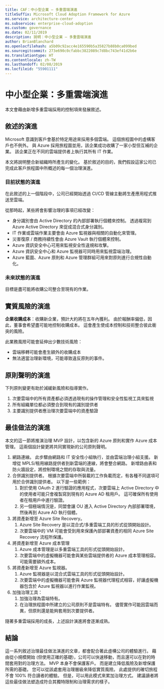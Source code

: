 ```yaml
---
title: CAF：中小型企業 – 多重雲端演進
titleSuffix: Microsoft Cloud Adoption Framework for Azure
ms.service: architecture-center
ms.subservice: enterprise-cloud-adoption
ms.custom: governance
ms.date: 02/11/2019
description: 說明：中小型企業 – 多重雲端演進
author: BrianBlanchard
ms.openlocfilehash: a5b09c92acc4e165590b5a35827b88b0ca099bed
ms.sourcegitcommit: 273e690c0cfabbc3822089c7d8bc743ef41d2b6e
ms.translationtype: HT
ms.contentlocale: zh-TW
ms.lasthandoff: 02/08/2019
ms.locfileid: "55901111"
---
```

# <a name="small-to-medium-enterprise-multi-cloud-evolution"></a>中小型企業：多重雲端演進

本文會藉由新增多重雲端採用的控制項來發展敘述。

## <a name="evolution-of-the-narrative"></a>敘述的演進

Microsoft 意識到客戶會基於特定用途來採用多個雲端。 這個旅程圖中的虛構客戶也不例外。 與 Azure 採用旅程圖並用，該企業成功收購了一家小型但互補的企業。 該企業正在不同的雲端提供者上執行其所有 IT 作業。

本文將說明整合新組織時所產生的變化。 基於敘述的目的，我們假設這家公司已完成此客戶旅程圖中所概述的每一個治理演進。

### <a name="evolution-of-the-current-state"></a>目前狀態的演進

在此敘述的上一個階段中，公司已經開始透過 CI/CD 管線主動將生產應用程式推送至雲端。

從那時起，某些將會影響治理的事項已經改變：

- 身分識別會由 Active Directory 的內部部署執行個體來控制。 透過複寫到 Azure Active Directory 來促成混合式身分識別。
- IT 作業或雲端作業主要會由 Azure 監視器與相關的自動化來管理。
- 災害復原 / 商務持續性會由 Azure Vault 執行個體來控制。
- Azure 資訊安全中心可用來監視安全性違規和攻擊。
- Azure 資訊安全中心和 Azure 監視器可同時用來監視雲端治理。
- Azure 藍圖、Azure 原則和 Azure 管理群組可用來對原則進行合規性自動化。

### <a name="evolution-of-the-future-state"></a>未來狀態的演進

目標是盡可能將收購公司整合至現有的作業。

## <a name="evolution-of-tangible-risks"></a>實質風險的演進

**企業收購成本**：收購新企業，預計大約將在五年內獲利。 由於報酬率偏低，因此，董事會希望盡可能地控制收購成本。 這會產生使成本控制和技術整合彼此衝突的風險。

此業務風險可能會延伸出少數技術風險：

- 雲端移轉可能會產生額外的收購成本
- 無法適當治理新環境，可能導致違反原則的事件。

## <a name="evolution-of-the-policy-statements"></a>原則聲明的演進

下列原則變更有助於減緩新風險和指導實作。

1. 次要雲端中的所有資產都必須透過現有的操作管理和安全性監視工具來監視
2. 所有組織單位都必須整合到現有的識別提供者
3. 主要識別提供者應治理次要雲端中的資產驗證

## <a name="evolution-of-the-best-practices"></a>最佳做法的演進

本文的這一節將推演治理 MVP 設計，以包含新的 Azure 原則和實作 Azure 成本管理。 這兩個設計變更將共同實現新的公司原則聲明。

1. 網路連線。 此步驟由網路和 IT 安全性小組執行，並由雲端治理小組支援。 新增從 MPLS/租用線路提供者到新雲端的連線，將會整合網路。 新增路由表和防火牆設定，將控制環境之間的存取與流量。
2. 合併識別提供者。 根據次要雲端中所裝載的工作負載而定，有各種不同選項可用於合併識別提供者。 以下是一些範例：
    1. 對於使用 OAuth 2 進行驗證的應用程式，次要雲端上 Active Directory 中的使用者可能只會複製寫到現有的 Azure AD 租用戶。 這可確保所有使用者在租用戶中進行驗證。
    2. 另一個極端情況是，同盟會讓 OU 進入 Active Directory 內部部署環境，然後再到 Azure AD 執行個體。
3. 將資產新增至 Azure Site Recovery。
    1. Azure Site Recovery 是以混合式/多重雲端工具的形式從頭開始設計。
    2. 次要雲端中的 VM 可能會受到用來保護內部部署資產的相同 Azure Site Recovery 流程所保護。
4. 將資產新增至 Azure 成本管理
    1. Azure 成本管理是以多重雲端工具的形式從頭開始設計。
    2. 次要雲端中的虛擬機器可能會與某些雲端提供者的 Azure 成本管理相容。 可能需要額外成本。
5. 將資產新增至 Azure 監視器。
    1. Azure 監視器是以混合式雲端工具的形式從頭開始設計。
    2. 次要雲端中的虛擬機器可能會與 Azure 監視器代理程式相容，好讓虛擬機器包含於 Azure 監視器以進行作業監視。
6. 加強治理工具：
    1. 加強治理為雲端特有。
    2. 在治理旅程圖中所建立的公司原則不是雲端特有。 儘管實作可能因雲端而異，但原則還是能夠套用到次要提供者。

隨著多重雲端採用的成長，上述設計演進將會逐漸成熟。

## <a name="conclusion"></a>結論

這一系列敘述治理最佳做法演進的文章，都會配合著此虛構公司的體驗進行。 藉由從小規模開始 (但使用正確的基礎)，公司可以快速移動，而且還可以在對的時間套用對的治理方法。 MVP 本身不會保護客戶。 而是建立降低風險及新增保護所需的基礎。 您可以從該處套用治理層級來降低實質風險。 此處提供的確切旅程不會 100% 符合讀者的體驗。 但是，可以用此模式來累加治理方式。 建議讀者將這些最佳做法塑造成符合其獨特限制和治理需求的樣子。